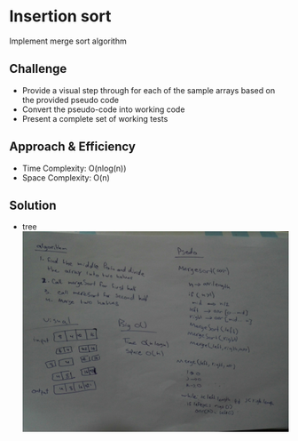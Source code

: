 # Insertion sort
Implement merge sort algorithm

## Challenge

- Provide a visual step through for each of the sample arrays based on the provided pseudo code
- Convert the pseudo-code into working code
- Present a complete set of working tests

## Approach & Efficiency
- Time Complexity: O(nlog(n))
- Space Complexity: O(n)

## Solution
-  tree
![Whiteboard](./merge-sort.jpg)
